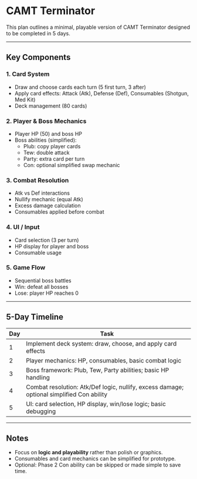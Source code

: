 # CAMT Terminator

This plan outlines a minimal, playable version of CAMT Terminator designed to be completed in 5 days.

---

## Key Components

### 1. Card System
- Draw and choose cards each turn (5 first turn, 3 after)
- Apply card effects: Attack (Atk), Defense (Def), Consumables (Shotgun, Med Kit)
- Deck management (80 cards)

### 2. Player & Boss Mechanics
- Player HP (50) and boss HP
- Boss abilities (simplified):
  - Plub: copy player cards
  - Tew: double attack
  - Party: extra card per turn
  - Con: optional simplified swap mechanic

### 3. Combat Resolution
- Atk vs Def interactions
- Nullify mechanic (equal Atk)
- Excess damage calculation
- Consumables applied before combat

### 4. UI / Input
- Card selection (3 per turn)
- HP display for player and boss
- Consumable usage

### 5. Game Flow
- Sequential boss battles
- Win: defeat all bosses
- Lose: player HP reaches 0

---

## 5-Day Timeline

| Day | Task |
|-----|------|
| 1 | Implement deck system: draw, choose, and apply card effects |
| 2 | Player mechanics: HP, consumables, basic combat logic |
| 3 | Boss framework: Plub, Tew, Party abilities; basic HP handling |
| 4 | Combat resolution: Atk/Def logic, nullify, excess damage; optional simplified Con ability |
| 5 | UI: card selection, HP display, win/lose logic; basic debugging |

---

## Notes
- Focus on **logic and playability** rather than polish or graphics.
- Consumables and card mechanics can be simplified for prototype.
- Optional: Phase 2 Con ability can be skipped or made simple to save time.

